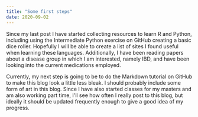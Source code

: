 ```yaml
---
title: "Some first steps"
date: 2020-09-02
---
```


Since my last post I have started collecting resources to learn R and Python, including using the Intermediate Python exercise on GitHub creating a basic dice roller. Hopefully I will be able to create a list of sites I found useful when learning these languages. 
Additionally, I have been reading papers about a disease group in which I am interested, namely IBD, and have been looking into the current medications employed.

Currently, my next step is going to be to do the Markdown tutorial on GitHub to make this blog look a little less bleak. 
I should probably include some form of art in this blog. 
Since I have also started classes for my masters and am also working part time, I'll see how often I really post to this blog, but ideally it should be updated frequently enough to give a good idea of my progress.
